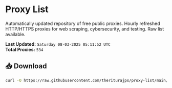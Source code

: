 # Proxy List

Automatically updated repository of free public proxies. Hourly refreshed HTTP/HTTPS proxies for web scraping, cybersecurity, and testing. Raw list available.

**Last Updated:** `Saturday 08-03-2025 05:11:52 UTC`  
**Total Proxies:** `534`

## 📥 Download
```bash
curl -O https://raw.githubusercontent.com/theriturajps/proxy-list/main/proxies.txt
